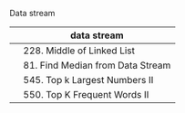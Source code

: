 Data stream

|  | **data stream** |
|--|--|
|  |  228. Middle of Linked List |
|  |  81. Find Median from Data Stream |
|  |  545. Top k Largest Numbers II |
|  |  550. Top K Frequent Words II |
